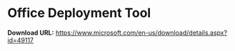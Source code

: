 # Office Deployment Tool

**Download URL:** https://www.microsoft.com/en-us/download/details.aspx?id=49117
